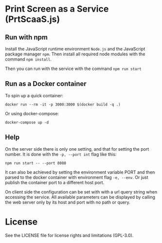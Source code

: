 # Print Screen as a Service (PrtScaaS.js)

## Run with npm
Install the JavaScript runtime environment `Node.js` and the JavaScript package manager `npm`.
Then install all required node modules with the command `npm install`. 

Then you can run with the service with the command `npm run start`

## Run as a Docker container
To spin up a quick container:
```
docker run --rm -it -p 3000:3000 $(docker build -q .)
```
Or using docker-compose: 
```
docker-compose up -d
```

## Help
On the server side there is only one setting, and that for setting the port 
number. It is done with the `-p, --port int` flag like this:
```
npm run start -- --port 8080
```
It can also be achieved by setting the environment variable PORT and then parsed to the docker container with environment flag `-e, --env`. Or just publish the container port to a different host port.

On client side the configuration can be set with with a url query string when 
accessing the service. All available parameters can be displayed by calling the 
web server only by its host and port with no path or query.

# License
See the LICENSE file for license rights and limitations (GPL-3.0).
